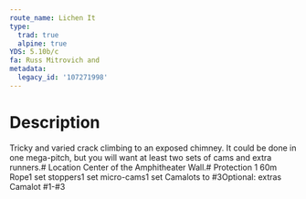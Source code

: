 ```yaml
---
route_name: Lichen It
type:
  trad: true
  alpine: true
YDS: 5.10b/c
fa: Russ Mitrovich and
metadata:
  legacy_id: '107271998'
---
```

# Description
Tricky and varied crack climbing to an exposed chimney.  It could be done in one mega-pitch, but you will want at least two sets of cams and extra runners.# Location
Center of the Amphitheater Wall.# Protection
1 60m Rope1 set stoppers1 set micro-cams1 set Camalots to #3Optional: extras Camalot #1-#3